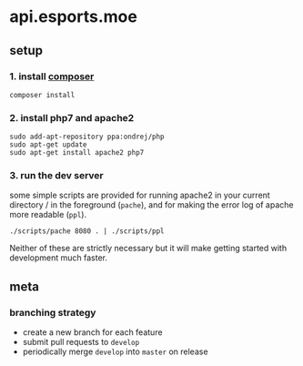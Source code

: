 # api.esports.moe

## setup
### 1. install [composer](https://getcomposer.org/)
```
composer install
```

### 2. install php7 and apache2
```
sudo add-apt-repository ppa:ondrej/php
sudo apt-get update
sudo apt-get install apache2 php7
```

### 3. run the dev server
some simple scripts are provided for running apache2 in your
current directory / in the foreground (`pache`), and for making
the error log of apache more readable (`ppl`).
```
./scripts/pache 8080 . | ./scripts/ppl
```
Neither of these are strictly necessary but it will make getting
started with development much faster.

## meta
### branching strategy
- create a new branch for each feature
- submit pull requests to `develop`
- periodically merge `develop` into `master` on release

